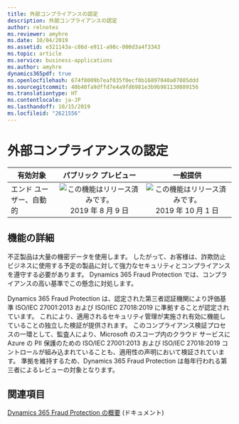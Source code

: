 ```yaml
---
title: 外部コンプライアンスの認定
description: 外部コンプライアンスの認定
author: relnotes
ms.reviewer: amyhre
ms.date: 10/04/2019
ms.assetid: e321143a-c86d-e911-a98c-000d3a4f3343
ms.topic: article
ms.service: business-applications
ms.author: amyhre
dynamics365pdf: true
ms.openlocfilehash: 674f8009b7eaf035f0ecf0b16897040a07085ddd
ms.sourcegitcommit: 40b40fa9dffd7e4a9fd6981e3b9b981130089156
ms.translationtype: HT
ms.contentlocale: ja-JP
ms.lasthandoff: 10/15/2019
ms.locfileid: "2621556"
---
```

# <a name="external-compliance-certification"></a>外部コンプライアンスの認定


| 有効対象    |  パブリック プレビュー | 一般提供 | 
| ---------- | :----------: |:----------: |
|エンド ユーザー、自動的|![この機能はリリース済みです。](/dynamics365-release-plan/media/green-checkmark.png "この機能はリリース済みです。") 2019 年 8 月 9 日| ![この機能はリリース済みです。](/dynamics365-release-plan/media/green-checkmark.png "この機能はリリース済みです。") 2019 年 10 月 1 日|






## <a name="feature-details"></a>機能の詳細
<!--feature detail start -->
不正製品は大量の機密データを使用します。 したがって、お客様は、詐欺防止ビジネスに使用する予定の製品に対して強力なセキュリティとコンプライアンスを遵守する必要があります。 Dynamics 365 Fraud Protection では、コンプライアンスの高い基準でこの懸念に対処します。

Dynamics 365 Fraud Protection は、認定された第三者認証機関により評価基準 ISO/IEC 27001:2013 および ISO/IEC 27018:2019 に準拠することが認定されています。 これにより、適用されるセキュリティ管理が実施され有効に機能していることの独立した検証が提供されます。 このコンプライアンス検証プロセスの一環として、監査人により、Microsoft のスコープ内のクラウド サービスに Azure の PII 保護のための ISO/IEC 27001:2013 および ISO/IEC 27018:2019 コントロールが組み込まれていることも、適用性の声明において検証されています。 準拠を維持するため、Dynamics 365 Fraud Protection は毎年行われる第三者によるレビューの対象となります。
<!--feature detail end -->










## <a name="see-also"></a>関連項目

[Dynamics 365 Fraud Protection の概要](https://docs.microsoft.com/dynamics365/fraud-protection/overview) (ドキュメント)
